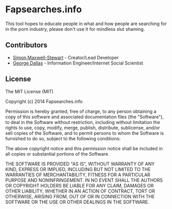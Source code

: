 # Fapsearches.info

This tool hopes to educate people in what and how people are searching for in the porn industry, please don't use it for mindless slut shaming.

## Contributors

 - [Simon Maxwell-Stewart](http://smaxwellstewart.com) - Creator/Lead Developer
 - [George Dallas](https://georgemdallas.wordpress.com/) - Information Engineer/Internet Social Scientist

## License

The MIT License (MIT)

Copyright (c) 2014 Fapsearches.info

Permission is hereby granted, free of charge, to any person obtaining a copy
of this software and associated documentation files (the "Software"), to deal
in the Software without restriction, including without limitation the rights
to use, copy, modify, merge, publish, distribute, sublicense, and/or sell
copies of the Software, and to permit persons to whom the Software is
furnished to do so, subject to the following conditions:

The above copyright notice and this permission notice shall be included in all
copies or substantial portions of the Software.

THE SOFTWARE IS PROVIDED "AS IS", WITHOUT WARRANTY OF ANY KIND, EXPRESS OR
IMPLIED, INCLUDING BUT NOT LIMITED TO THE WARRANTIES OF MERCHANTABILITY,
FITNESS FOR A PARTICULAR PURPOSE AND NONINFRINGEMENT. IN NO EVENT SHALL THE
AUTHORS OR COPYRIGHT HOLDERS BE LIABLE FOR ANY CLAIM, DAMAGES OR OTHER
LIABILITY, WHETHER IN AN ACTION OF CONTRACT, TORT OR OTHERWISE, ARISING FROM,
OUT OF OR IN CONNECTION WITH THE SOFTWARE OR THE USE OR OTHER DEALINGS IN THE
SOFTWARE.